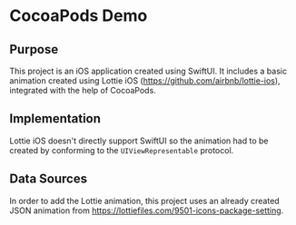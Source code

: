 # CocoaPods Demo 

## Purpose 

This project is an iOS application created using SwiftUI. It includes a basic animation created using Lottie iOS (https://github.com/airbnb/lottie-ios), integrated with the help of CocoaPods.

## Implementation 

Lottie iOS doesn't directly support SwiftUI so the animation had to be created by conforming to the `UIViewRepresentable` protocol.

## Data Sources

In order to add the Lottie animation, this project uses an already created JSON animation from https://lottiefiles.com/9501-icons-package-setting.  

